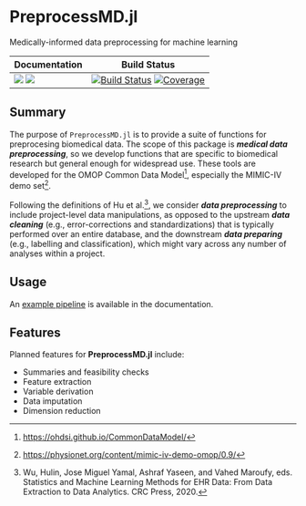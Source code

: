 # PreprocessMD.jl

Medically-informed data preprocessing for machine learning

| **Documentation** | **Build Status** |
|---|---|
| [![](https://img.shields.io/badge/docs-stable-blue.svg)](https://docs.bcbi.brown.edu/PreprocessMD.jl/stable/) [![](https://img.shields.io/badge/docs-development-blue.svg)](https://docs.bcbi.brown.edu/PreprocessMD.jl/dev/) | [![Build Status](https://github.com/bcbi/PreprocessMD.jl/actions/workflows/ci.yml/badge.svg)](https://github.com/bcbi/PreprocessMD.jl/actions/workflows/ci.yml) [![Coverage](https://codecov.io/gh/bcbi/PreprocessMD.jl/branch/main/graph/badge.svg)](https://codecov.io/gh/bcbi/PreprocessMD.jl) |

<!--
[![Style Guide][bluestyle-img]][bluestyle-url]

[bluestyle-img]: https://img.shields.io/badge/code%20style-blue-4495d1.svg "Blue Style"
[bluestyle-url]: https://github.com/invenia/BlueStyle
-->

## Summary

The purpose of `PreprocessMD.jl` is to provide a suite of functions for preprocesing biomedical data.
The scope of this package is ***medical data preprocessing***, so
we develop functions that are specific to biomedical research but general enough for widespread use.
These tools are developed for the OMOP Common Data Model[^OMOP],
especially the MIMIC-IV demo set[^MIMIC].

[^OMOP]: https://ohdsi.github.io/CommonDataModel/
[^MIMIC]: https://physionet.org/content/mimic-iv-demo-omop/0.9/

Following the definitions of Hu et al.[^Wu], we consider ***data preprocessing*** to include project-level data manipulations,
as opposed to the upstream ***data cleaning*** (e.g., error-corrections and standardizations) that is typically performed over an entire database,
and the downstream ***data preparing*** (e.g., labelling and classification), which might vary across any number of analyses within a project.

[^Wu]: Wu, Hulin, Jose Miguel Yamal, Ashraf Yaseen, and Vahed Maroufy, eds. Statistics and Machine Learning Methods for EHR Data: From Data Extraction to Data Analytics. CRC Press, 2020.

## Usage

An [example pipeline](https://docs.bcbi.brown.edu/PreprocessMD.jl/stable/#Example-usage) is available in the documentation.

## Features

Planned features for **PreprocessMD.jl** include:
* Summaries and feasibility checks
* Feature extraction
* Variable derivation
* Data imputation
* Dimension reduction

<!--

Draft text

Biomedical data sets are messy!
Biostatistical pipelines require many iterative stages of data manipulations.

, and sources of bias can't always be known without clinical experience.

using medical codes to cluster the data so we get smaller, more efficient DataFrames with less class imbalance.

Are these categories exclusive?
Let's just say we wouldn't use tree-based methods to separate them...

-->
